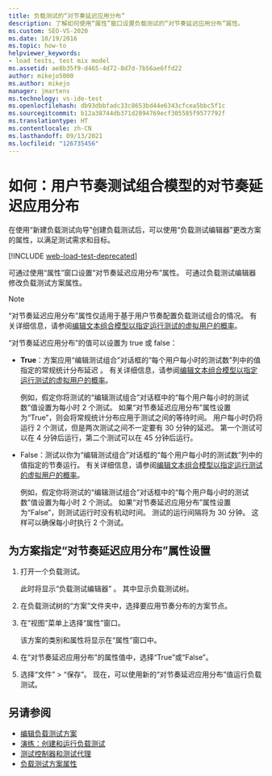 ```yaml
---
title: 负载测试的“对节奏延迟应用分布”
description: 了解如何使用“属性”窗口设置负载测试的“对节奏延迟应用分布”属性。
ms.custom: SEO-VS-2020
ms.date: 10/19/2016
ms.topic: how-to
helpviewer_keywords:
- load tests, test mix model
ms.assetid: ae8b35f9-d465-4d72-8d7d-7b56ae6ffd22
author: mikejo5000
ms.author: mikejo
manager: jmartens
ms.technology: vs-ide-test
ms.openlocfilehash: db93dbbfadc33c8653bd44e6343cfcea5bbc5f1c
ms.sourcegitcommit: b12a38744db371d2894769ecf305585f9577792f
ms.translationtype: HT
ms.contentlocale: zh-CN
ms.lasthandoff: 09/13/2021
ms.locfileid: "126735456"
---
```

# <a name="how-to-apply-distribution-to-pacing-delay-for-a-user-pace-test-mix-model"></a>如何：用户节奏测试组合模型的对节奏延迟应用分布

在使用“新建负载测试向导”创建负载测试后，可以使用“负载测试编辑器”更改方案的属性，以满足测试需求和目标。

[!INCLUDE [web-load-test-deprecated](includes/web-load-test-deprecated.md)]

可通过使用“属性”窗口设置“对节奏延迟应用分布”属性。 可通过负载测试编辑器修改负载测试方案属性。

> [!NOTE]
> “对节奏延迟应用分布”属性仅适用于基于用户节奏配置负载测试组合的情况。 有关详细信息，请参阅[编辑文本组合模型以指定运行测试的虚拟用户的概率](../test/edit-test-mix-models-to-specify-the-probability-of-a-virtual-user-running-a-test.md)。

“对节奏延迟应用分布”的值可以设置为 true 或 false：

- **True**：方案应用“编辑测试组合”对话框的“每个用户每小时的测试数”列中的值指定的常规统计分布延迟 。 有关详细信息，请参阅[编辑文本组合模型以指定运行测试的虚拟用户的概率](../test/edit-test-mix-models-to-specify-the-probability-of-a-virtual-user-running-a-test.md)。

     例如，假定你将测试的“编辑测试组合”对话框中的“每个用户每小时的测试数”值设置为每小时 2 个测试。 如果“对节奏延迟应用分布”属性设置为“True”，则会将常规统计分布应用于测试之间的等待时间。 用户每小时仍将运行 2 个测试，但是两次测试之间不一定要有 30 分钟的延迟。 第一个测试可以在 4 分钟后运行，第二个测试可以在 45 分钟后运行。

- False：测试以你为“编辑测试组合”对话框的“每个用户每小时的测试数”列中的值指定的节奏运行。 有关详细信息，请参阅[编辑文本组合模型以指定运行测试的虚拟用户的概率](../test/edit-test-mix-models-to-specify-the-probability-of-a-virtual-user-running-a-test.md)。

     例如，假定你将测试的“编辑测试组合”对话框中的“每个用户每小时的测试数”值设置为每小时 2 个测试。 如果“对节奏延迟应用分布”属性设置为“False”，则测试运行时没有机动时间。 测试的运行间隔将为 30 分钟。 这样可以确保每小时执行 2 个测试。

## <a name="to-specify-the-apply-distribution-to-pacing-delay-property-setting-for-a-scenario"></a>为方案指定“对节奏延迟应用分布”属性设置

1. 打开一个负载测试。

   此时将显示“负载测试编辑器”  。 其中显示负载测试树。

2. 在负载测试树的“方案”文件夹中，选择要应用节奏分布的方案节点。

3. 在“视图”菜单上选择“属性”窗口。  

   该方案的类别和属性将显示在“属性”窗口中。

4. 在“对节奏延迟应用分布”的属性值中，选择“True”或“False”。

5. 选择“文件” > “保存”。 现在，可以使用新的“对节奏延迟应用分布”值运行负载测试。

## <a name="see-also"></a>另请参阅

- [编辑负载测试方案](../test/edit-load-test-scenarios.md)
- [演练：创建和运行负载测试](../test/walkthrough-create-and-run-a-load-test.md)
- [测试控制器和测试代理](configure-test-agents-and-controllers-for-load-tests.md)
- [负载测试方案属性](../test/load-test-scenario-properties.md)
